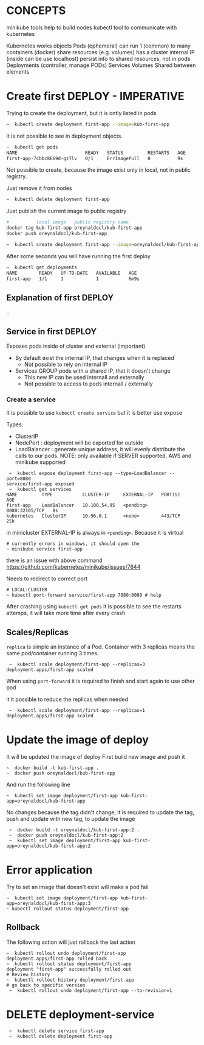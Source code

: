 # CONCEPTS

minikube tools help to build nodes
kubectl tool to communicate with kubernetes

Kubernetes works objects
    Pods (ephemeral)
        can run 1 (common) to many containers (docker)
        share resources (e.g. volumes)
        has a cluster internal IP (inside can be use localhost)
        persist info to shared resources, not in pods
    Deployments (controller, manage PODs)
    Services
    Volumes
        Shared between elements

# Create first DEPLOY - IMPERATIVE
Trying to create the deployment, but it is ontly listed in pods
```sh
~  kubectl create deployment first-app --image=kub-first-app
```
It is not possible to see in deployment objects.
```bash
~  kubectl get pods
NAME                         READY   STATUS         RESTARTS   AGE
first-app-7cbbc8669d-gz7lv   0/1     ErrImagePull   0          9s
```
Not possible to create, because the image exist only in local, not in public registry.

Just remove it from nodes
```bash
~  kubectl delete deployment first-app
```

Just publish the current image to public registry
```bash
#          local image   public registry name
docker tag kub-first-app oreynaldocl/kub-first-app
docker push oreynaldocl/kub-first-app
```

```sh
~  kubectl create deployment first-app --image=oreynaldocl/kub-first-app
```
After some seconds you will have running the first deploy
```sh
~  kubectl get deployments
NAME        READY   UP-TO-DATE   AVAILABLE   AGE
first-app   1/1     1            1           6m9s
```
## Explanation of first DEPLOY
..

## Service in first DEPLOY
Exposes pods inside of cluster and external (important)
- By default exist the internal IP, that changes when it is replaced
    - Not possible to rely on internal IP
- Services GROUP pods with a shared IP, that it doesn't change
    - This new IP can be used internall and externally
    - Not possible to access to pods internall / externally

### Create a service
It is possible to use `kubectl create service` but it is better use expose

Types:
* ClusterIP
* NodePort : deployment will be exported for outside
* LoadBalancer : generate unique address, it will evenly distribute the calls to our pods. NOTE: only available if SERVER supported, AWS and minikube supported

```
 ~  kubectl expose deployment first-app --type=LoadBalancer --port=8080 
service/first-app exposed
 ~  kubectl get services    
NAME         TYPE           CLUSTER-IP     EXTERNAL-IP   PORT(S)          AGE
first-app    LoadBalancer   10.100.54.95   <pending>     8080:32105/TCP   8s
kubernetes   ClusterIP      10.96.0.1      <none>        443/TCP          25h
```
in minicluster EXTERNAL-IP is always in `<pending>`. Because it is virtual

```
# currently errors in windows, it should open the 
~ minikube service first-app 
```
there is an issue with above command https://github.com/kubernetes/minikube/issues/7644

Needs to redirect to correct port
```
# LOCAL:CLUSTER
~ kubectl port-forward service/first-app 7080:8080 # help
```

After crashing using `kubectl get pods` it is possible to see the restarts attemps, it will take more time after every crash

## Scales/Replicas

`replica` is simple an instance of a Pod. Container with 3 replicas means the same pod/container running 3 times.
```
 ~  kubectl scale deployment/first-app --replicas=3
deployment.apps/first-app scaled
```

When using `port-forward` it is required to finish and start again to use other pod

it it possible to reduce the replicas when needed
```
 ~  kubectl scale deployment/first-app --replicas=1
deployment.apps/first-app scaled
```

# Update the image of deploy
It will be updated the image of deploy
First build new image and push it
```
~  docker build -t kub-first-app .
~  docker push oreynaldocl/kub-first-app
```

And run the following line
```
~  kubectl set image deployment/first-app kub-first-app=oreynaldocl/kub-first-app
```

No changes because the tag didn't change, it is required to update the tag, push and update with new tag, to update the image

```
 ~  docker build -t oreynaldocl/kub-first-app:2 .
 ~  docker push oreynaldocl/kub-first-app:2
 ~  kubectl set image deployment/first-app kub-first-app=oreynaldocl/kub-first-app:2
```
# Error application
Try to set an image that doesn't exist will make a pod fail
```
~  kubectl set image deployment/first-app kub-first-app=oreynaldocl/kub-first-app:3
~ kubectl rollout status deployment/first-app
```

## Rollback 
The following action will just rollback the last action
```
~  kubectl rollout undo deployment/first-app
deployment.apps/first-app rolled back
~  kubectl rollout status deployment/first-app
deployment "first-app" successfully rolled out
# Review history
~  kubectl rollout history deployment/first-app
# go back to specific version
 ~  kubectl rollout undo deployment/first-app --to-revision=1
```

# DELETE deployment-service
```
 ~  kubectl delete service first-app
 ~  kubectl delete deployment first-app
```
